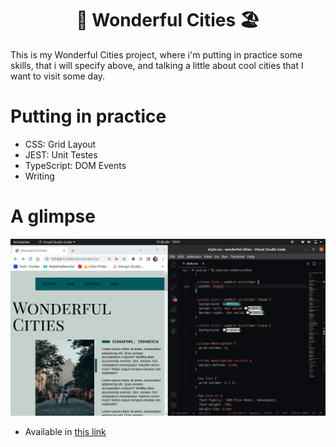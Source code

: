 <h1 align="center">🌆 Wonderful Cities 🏖️</h1>

  This is my Wonderful Cities project, where i'm putting in practice some skills, that i will specify above, and talking a little about cool cities that I want to visit some day.

<h1>Putting in practice</h1>

- CSS: Grid Layout
- JEST: Unit Testes
- TypeScript: DOM Events
- Writing

<h1>A glimpse</h1>

![Example](assets/example.png)

- Available in <a href="https://guihtryb.github.io/wonderful-cities/">this link</a>
